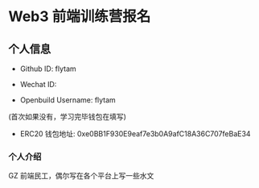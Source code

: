 # Web3 前端训练营报名

## 个人信息

* Github ID: flytam

* Wechat ID:

* Openbuild Username: flytam

(首次如果没有，学习完毕钱包在填写)

* ERC20 钱包地址: 0xe0BB1F930E9eaf7e3b0A9afC18A36C707feBaE34

### 个人介绍

GZ 前端民工，偶尔写在各个平台上写一些水文



